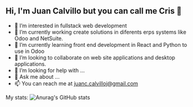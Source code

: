 ## Hi, I'm Juan Calvillo but you can call me Cris 👋

- 👀 I’m  interested in fullstack web development
- 🔭 I’m currently working create solutions in diferents erps systems like Odoo and NetSuite.
- 🌱 I’m currently learning front end development in React and Python to use in Odoo
- 👯 I’m looking to collaborate on web site applications and desktop applications.
- 🤔 I’m looking for help with ...
- 💬 Ask me about ...
- 📫 You can reach me at juanc.calvilloj@gmail.com 

My stats:
![Anurag's GitHub stats](https://github-readme-stats.vercel.app/api?username=johnbaldi&show_icons=true)

<!--
**johnbaldi/johnbaldi** is a ✨ _special_ ✨ repository because its `README.md` (this file) appears on your GitHub profile.

Here are some ideas to get you started:

- 🔭 I’m currently working on ...
- 🌱 I’m currently learning ...
- 👯 I’m looking to collaborate on ...
- 🤔 I’m looking for help with ...
- 💬 Ask me about ...
- 📫 How to reach me: ...
- 😄 Pronouns: ...
- ⚡ Fun fact: ...
-->
